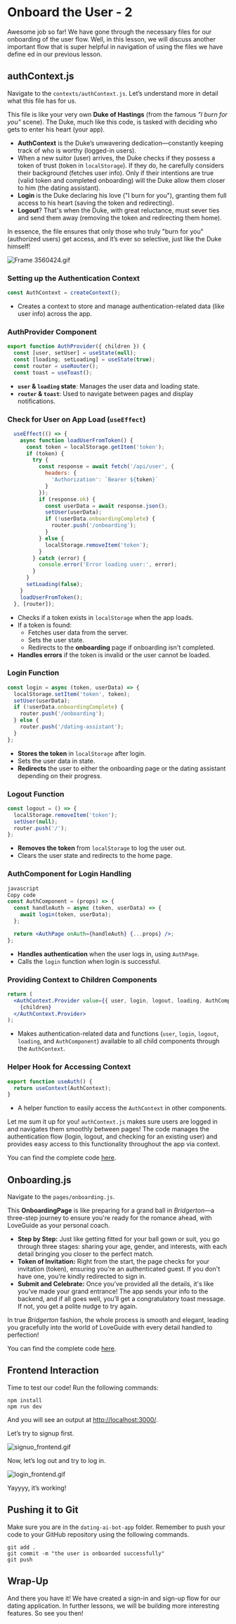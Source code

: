 # Onboard the User - 2

Awesome job so far! We have gone through the necessary files for our onboarding of the user flow. Well, in this lesson, we will discuss another important flow that is super helpful in navigation of using the files we have define ed in our previous lesson.

## authContext.js

Navigate to the `contexts/authContext.js`. Let’s understand more in detail what this file has for us. 

This file is like your very own **Duke of Hastings** (from the famous *"I burn for you"* scene). The Duke, much like this code, is tasked with deciding who gets to enter his heart (your app).

- **AuthContext** is the Duke’s unwavering dedication—constantly keeping track of who is worthy (logged-in users).
- When a new suitor (user) arrives, the Duke checks if they possess a token of trust (token in `localStorage`). If they do, he carefully considers their background (fetches user info). Only if their intentions are true (valid token and completed onboarding) will the Duke allow them closer to him (the dating assistant).
- **Login** is the Duke declaring his love ("I burn for you"), granting them full access to his heart (saving the token and redirecting).
- **Logout**? That's when the Duke, with great reluctance, must sever ties and send them away (removing the token and redirecting them home).

In essence, the file ensures that only those who truly "burn for you" (authorized users) get access, and it’s ever so selective, just like the Duke himself!

![Frame 3560424.gif](https://github.com/0xmetaschool/Learning-Projects/blob/main/assests_for_all/Build%20AI%20Dating%20Coach%20Using%20NextJS%20and%20OpenAI/L7%20-%20Onboard%20the%20User%20-%202/Frame_3560424.gif?raw=true)

### Setting up the Authentication Context

```jsx
const AuthContext = createContext();
```

- Creates a context to store and manage authentication-related data (like user info) across the app.

### AuthProvider Component

```jsx
export function AuthProvider({ children }) {
  const [user, setUser] = useState(null);
  const [loading, setLoading] = useState(true);
  const router = useRouter();
  const toast = useToast();
```

- **`user` & `loading` state**: Manages the user data and loading state.
- **`router` & `toast`**: Used to navigate between pages and display notifications.

### Check for User on App Load (`useEffect`)

```jsx
  useEffect(() => {
    async function loadUserFromToken() {
      const token = localStorage.getItem('token');
      if (token) {
        try {
          const response = await fetch('/api/user', {
            headers: {
              'Authorization': `Bearer ${token}`
            }
          });
          if (response.ok) {
            const userData = await response.json();
            setUser(userData);
            if (!userData.onboardingComplete) {
              router.push('/onboarding');
            }
          } else {
            localStorage.removeItem('token');
          }
        } catch (error) {
          console.error('Error loading user:', error);
        }
      }
      setLoading(false);
    }
    loadUserFromToken();
  }, [router]);
```

- Checks if a token exists in `localStorage` when the app loads.
- If a token is found:
    - Fetches user data from the server.
    - Sets the user state.
    - Redirects to the **onboarding** page if onboarding isn't completed.
- **Handles errors** if the token is invalid or the user cannot be loaded.

### Login Function

```jsx
const login = async (token, userData) => {
  localStorage.setItem('token', token);
  setUser(userData);
  if (!userData.onboardingComplete) {
    router.push('/onboarding');
  } else {
    router.push('/dating-assistant');
  }
};

```

- **Stores the token** in `localStorage` after login.
- Sets the user data in state.
- **Redirects** the user to either the onboarding page or the dating assistant depending on their progress.

### Logout Function

```jsx
const logout = () => {
  localStorage.removeItem('token');
  setUser(null);
  router.push('/');
};

```

- **Removes the token** from `localStorage` to log the user out.
- Clears the user state and redirects to the home page.

### AuthComponent for Login Handling

```jsx
javascript
Copy code
const AuthComponent = (props) => {
  const handleAuth = async (token, userData) => {
    await login(token, userData);
  };

  return <AuthPage onAuth={handleAuth} {...props} />;
};
```

- **Handles authentication** when the user logs in, using `AuthPage`.
- Calls the `login` function when login is successful.

### Providing Context to Children Components

```jsx
return (
  <AuthContext.Provider value={{ user, login, logout, loading, AuthComponent }}>
    {children}
  </AuthContext.Provider>
);

```

- Makes authentication-related data and functions (`user`, `login`, `logout`, `loading`, and `AuthComponent`) available to all child components through the `AuthContext`.

### Helper Hook for Accessing Context

```jsx
export function useAuth() {
  return useContext(AuthContext);
}
```

- A helper function to easily access the `AuthContext` in other components.

Let me sum it up for you! `authContext.js` makes sure users are logged in and navigates them smoothly between pages! The code manages the authentication flow (login, logout, and checking for an existing user) and provides easy access to this functionality throughout the app via context.

You can find the complete code [here](https://github.com/0xmetaschool/dating-ai-bot-app/blob/boilerplate_02/contexts/authContext.js).

## Onboarding.js

Navigate to the `pages/onboarding.js`.

This **OnboardingPage** is like preparing for a grand ball in *Bridgerton*—a three-step journey to ensure you're ready for the romance ahead, with LoveGuide as your personal coach.

- **Step by Step:** Just like getting fitted for your ball gown or suit, you go through three stages: sharing your age, gender, and interests, with each detail bringing you closer to the perfect match.
- **Token of Invitation:** Right from the start, the page checks for your invitation (token), ensuring you're an authenticated guest. If you don't have one, you’re kindly redirected to sign in.
- **Submit and Celebrate:** Once you’ve provided all the details, it's like you’ve made your grand entrance! The app sends your info to the backend, and if all goes well, you’ll get a congratulatory toast message. If not, you get a polite nudge to try again.

In true *Bridgerton* fashion, the whole process is smooth and elegant, leading you gracefully into the world of LoveGuide with every detail handled to perfection!

You can find the complete code [here](https://github.com/0xmetaschool/dating-ai-bot-app/blob/boilerplate_02/pages/onboarding.js).

## Frontend Interaction

Time to test our code! Run the following commands:

```
npm install
npm run dev
```

And you will see an output at [http://localhost:3000/](http://localhost:3000/). 

Let’s try to signup first.

![signuo_frontend.gif](https://github.com/0xmetaschool/Learning-Projects/blob/main/assests_for_all/Build%20AI%20Dating%20Coach%20Using%20NextJS%20and%20OpenAI/L7%20-%20Onboard%20the%20User%20-%202/signuo_frontend.gif?raw=true)

Now, let’s log out and try to log in.

![login_frontend.gif](https://github.com/0xmetaschool/Learning-Projects/blob/main/assests_for_all/Build%20AI%20Dating%20Coach%20Using%20NextJS%20and%20OpenAI/L7%20-%20Onboard%20the%20User%20-%202/login_frontend.gif?raw=true)

Yayyyy, it’s working!

## Pushing it to Git

Make sure you are in the `dating-ai-bot-app` folder. Remember to push your code to your GitHub repository using the following commands. 

```solidity
git add .
git commit -m "the user is onboarded successfully"
git push
```

## Wrap-Up

And there you have it! We have created a sign-in and sign-up flow for our dating application. In further lessons, we will be building more interesting features. So see you then!